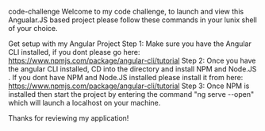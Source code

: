 code-challenge
Welcome to my code challenge, to launch and view this Angualar.JS based project please follow these commands in your lunix shell of your choice.

Get setup with my Angular Project
Step 1: Make sure you have the Angular CLI installed, if you dont please go here: https://www.npmjs.com/package/angular-cli/tutorial Step 2: Once you have the angular CLI installed, CD into the directory and install NPM and Node.JS . If you dont have NPM and Node.JS installed please install it from here: https://www.npmjs.com/package/angular-cli/tutorial Step 3: Once NPM is installed then start the project by entering the command "ng serve --open" which will launch a localhost on your machine.

Thanks for reviewing my application!
